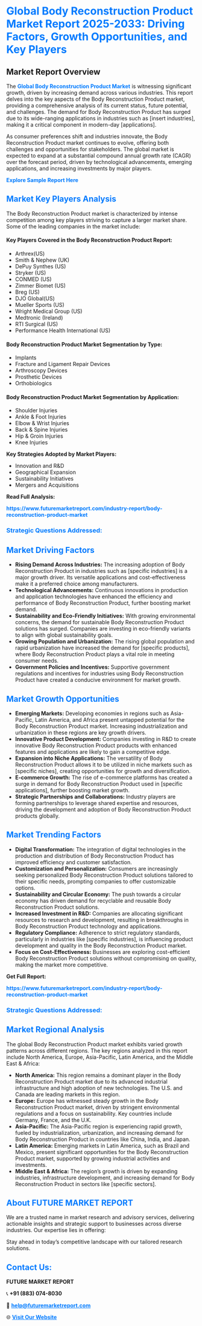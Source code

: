 <h1 style="color: #007BFF;">Global Body Reconstruction Product Market Report 2025-2033: Driving Factors, Growth Opportunities, and Key Players</h1>

<section id="overview">
<h2>Market Report Overview</h2>
<p>The <a href="https://www.futuremarketreport.com/industry-report/body-reconstruction-product-market" style="color: #007BFF; text-decoration: none;"><strong>Global Body Reconstruction Product Market</strong></a> is witnessing significant growth, driven by increasing demand across various industries. This report delves into the key aspects of the Body Reconstruction Product market, providing a comprehensive analysis of its current status, future potential, and challenges. The demand for Body Reconstruction Product has surged due to its wide-ranging applications in industries such as [insert industries], making it a critical component in modern-day [applications].</p>
<p>As consumer preferences shift and industries innovate, the Body Reconstruction Product market continues to evolve, offering both challenges and opportunities for stakeholders. The global market is expected to expand at a substantial compound annual growth rate (CAGR) over the forecast period, driven by technological advancements, emerging applications, and increasing investments by major players.</p>
</section>

<section id="overview">
<p><a href="https://www.futuremarketreport.com/request-sample/reportId=53608" style="color: #007BFF; text-decoration: none;"><strong>Explore Sample Report Here</strong></a></p>
</section>

<section id="key-players">
<h2 style="color: #007BFF;">Market Key Players Analysis</h2>
<p>The Body Reconstruction Product market is characterized by intense competition among key players striving to capture a larger market share. Some of the leading companies in the market include:</p>
<h4>Key Players Covered in the Body Reconstruction Product Report:</h4>
<ul><li>Arthrex(US)</li><li>Smith &amp; Nephew (UK)</li><li>DePuy Synthes (US)</li><li>Stryker (US)</li><li>CONMED (US)</li><li>Zimmer Biomet (US)</li><li>Breg (US)</li><li>DJO Global(US)</li><li>Mueller Sports (US)</li><li>Wright Medical Group (US)</li><li>Medtronic (Ireland)</li><li>RTI Surgical (US)</li><li>Performance Health International (US)</li></ul>
<h4>Body Reconstruction Product Market Segmentation by Type:</h4>
<ul><li>Implants</li><li>Fracture and Ligament Repair Devices</li><li>Arthroscopy Devices</li><li>Prosthetic Devices</li><li>Orthobiologics</li></ul>

<h4>Body Reconstruction Product Market Segmentation by Application:</h4>
<ul><li>Shoulder Injuries</li><li>Ankle &amp; Foot Injuries</li><li>Elbow &amp; Wrist Injuries</li><li>Back &amp; Spine Injuries</li><li>Hip &amp; Groin Injuries</li><li>Knee Injuries</li></ul>
<p><strong>Key Strategies Adopted by Market Players:</strong></p>
<ul>
<li>Innovation and R&D</li>
<li>Geographical Expansion</li>
<li>Sustainability Initiatives</li>
<li>Mergers and Acquisitions</li>
</ul>
</section>

<section>
<p><strong>Read Full Analysis: </strong></p><a href="https://www.futuremarketreport.com/industry-report/body-reconstruction-product-market" style="color: #007BFF; text-decoration: none;"><strong>https://www.futuremarketreport.com/industry-report/body-reconstruction-product-market</strong></a>
<h3 style="color: #007BFF;">Strategic Questions Addressed:</h3>
</section>

<section id="driving-factors">
<h2 style="color: #007BFF;">Market Driving Factors</h2>
<ul>
<li><strong>Rising Demand Across Industries:</strong> The increasing adoption of Body Reconstruction Product in industries such as [specific industries] is a major growth driver. Its versatile applications and cost-effectiveness make it a preferred choice among manufacturers.</li>
<li><strong>Technological Advancements:</strong> Continuous innovations in production and application technologies have enhanced the efficiency and performance of Body Reconstruction Product, further boosting market demand.</li>
<li><strong>Sustainability and Eco-Friendly Initiatives:</strong> With growing environmental concerns, the demand for sustainable Body Reconstruction Product solutions has surged. Companies are investing in eco-friendly variants to align with global sustainability goals.</li>
<li><strong>Growing Population and Urbanization:</strong> The rising global population and rapid urbanization have increased the demand for [specific products], where Body Reconstruction Product plays a vital role in meeting consumer needs.</li>
<li><strong>Government Policies and Incentives:</strong> Supportive government regulations and incentives for industries using Body Reconstruction Product have created a conducive environment for market growth.</li>
</ul>
</section>

<section id="growth-opportunities">
<h2 style="color: #007BFF;">Market Growth Opportunities</h2>
<ul>
<li><strong>Emerging Markets:</strong> Developing economies in regions such as Asia-Pacific, Latin America, and Africa present untapped potential for the Body Reconstruction Product market. Increasing industrialization and urbanization in these regions are key growth drivers.</li>
<li><strong>Innovative Product Development:</strong> Companies investing in R&D to create innovative Body Reconstruction Product products with enhanced features and applications are likely to gain a competitive edge.</li>
<li><strong>Expansion into Niche Applications:</strong> The versatility of Body Reconstruction Product allows it to be utilized in niche markets such as [specific niches], creating opportunities for growth and diversification.</li>
<li><strong>E-commerce Growth:</strong> The rise of e-commerce platforms has created a surge in demand for Body Reconstruction Product used in [specific applications], further boosting market growth.</li>
<li><strong>Strategic Partnerships and Collaborations:</strong> Industry players are forming partnerships to leverage shared expertise and resources, driving the development and adoption of Body Reconstruction Product products globally.</li>
</ul>
</section>

<section id="trending-factors">
<h2 style="color: #007BFF;">Market Trending Factors</h2>
<ul>
<li><strong>Digital Transformation:</strong> The integration of digital technologies in the production and distribution of Body Reconstruction Product has improved efficiency and customer satisfaction.</li>
<li><strong>Customization and Personalization:</strong> Consumers are increasingly seeking personalized Body Reconstruction Product solutions tailored to their specific needs, prompting companies to offer customizable options.</li>
<li><strong>Sustainability and Circular Economy:</strong> The push towards a circular economy has driven demand for recyclable and reusable Body Reconstruction Product solutions.</li>
<li><strong>Increased Investment in R&D:</strong> Companies are allocating significant resources to research and development, resulting in breakthroughs in Body Reconstruction Product technology and applications.</li>
<li><strong>Regulatory Compliance:</strong> Adherence to strict regulatory standards, particularly in industries like [specific industries], is influencing product development and quality in the Body Reconstruction Product market.</li>
<li><strong>Focus on Cost-Effectiveness:</strong> Businesses are exploring cost-efficient Body Reconstruction Product solutions without compromising on quality, making the market more competitive.</li>
</ul>
</section>

<section>
<p><strong>Get Full Report: </strong></p><a href="https://www.futuremarketreport.com/industry-report/body-reconstruction-product-market" style="color: #007BFF; text-decoration: none;"><strong>https://www.futuremarketreport.com/industry-report/body-reconstruction-product-market</strong></a>
<h3 style="color: #007BFF;">Strategic Questions Addressed:</h3>
</section>


<section id="regional-analysis">
<h2 style="color: #007BFF;">Market Regional Analysis</h2>
<p>The global Body Reconstruction Product market exhibits varied growth patterns across different regions. The key regions analyzed in this report include North America, Europe, Asia-Pacific, Latin America, and the Middle East & Africa:</p>
<ul>
<li><strong>North America:</strong> This region remains a dominant player in the Body Reconstruction Product market due to its advanced industrial infrastructure and high adoption of new technologies. The U.S. and Canada are leading markets in this region.</li>
<li><strong>Europe:</strong> Europe has witnessed steady growth in the Body Reconstruction Product market, driven by stringent environmental regulations and a focus on sustainability. Key countries include Germany, France, and the U.K.</li>
<li><strong>Asia-Pacific:</strong> The Asia-Pacific region is experiencing rapid growth, fueled by industrialization, urbanization, and increasing demand for Body Reconstruction Product in countries like China, India, and Japan.</li>
<li><strong>Latin America:</strong> Emerging markets in Latin America, such as Brazil and Mexico, present significant opportunities for the Body Reconstruction Product market, supported by growing industrial activities and investments.</li>
<li><strong>Middle East & Africa:</strong> The region’s growth is driven by expanding industries, infrastructure development, and increasing demand for Body Reconstruction Product in sectors like [specific sectors].</li>
</ul>
</section>

<footer>
<h2 style="color: #007BFF;">About FUTURE MARKET REPORT</h2>
<p>We are a trusted name in market research and advisory services, delivering actionable insights and strategic support to businesses across diverse industries. Our expertise lies in offering:</p>

<p>Stay ahead in today’s competitive landscape with our tailored research solutions.</p>

<h2 style="color: #007BFF;">Contact Us:</h2>
<p><strong>FUTURE MARKET REPORT</strong></p>
<p>📞 <strong>+91 (883) 074-8030</strong></p>
<p>📧 <strong><a href="mailto:help@futuremarketreport.com" style="color: #007BFF;">help@futuremarketreport.com</a></strong></p>
<p>🌐 <strong><a href="https://www.futuremarketreport.com/" style="color: #007BFF;">Visit Our Website</a></strong></p>
</footer>